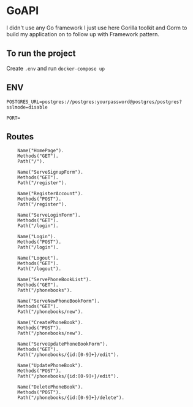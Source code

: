 # GoAPI

I didn't use any Go framework I just use here Gorilla toolkit and Gorm to build my application on to follow up with Framework pattern.

## To run the project
Create `.env` and run `docker-compose up`

## ENV
`POSTGRES_URL=postgres://postgres:yourpassword@postgres/postgres?sslmode=disable`

`PORT=`

## Routes

		Name("HomePage").
		Methods("GET").
		Path("/").
    
		Name("ServeSignupForm").
		Methods("GET").
		Path("/register").
	
		Name("RegisterAccount").
		Methods("POST").
		Path("/register").
	
		Name("ServeLoginForm").
		Methods("GET").
		Path("/login").

		Name("Login").
		Methods("POST").
		Path("/login").

		Name("Logout").
		Methods("GET").
		Path("/logout").
		
		Name("ServePhoneBookList").
		Methods("GET").
		Path("/phonebooks").
	
		Name("ServeNewPhoneBookForm").
		Methods("GET").
		Path("/phonebooks/new").

		Name("CreatePhoneBook").
		Methods("POST").
		Path("/phonebooks/new").

		Name("ServeUpdatePhoneBookForm").
		Methods("GET").
		Path("/phonebooks/{id:[0-9]+}/edit").

		Name("UpdatePhoneBook").
		Methods("POST").
		Path("/phonebooks/{id:[0-9]+}/edit").

		Name("DeletePhoneBook").
		Methods("POST").
		Path("/phonebooks/{id:[0-9]+}/delete").
